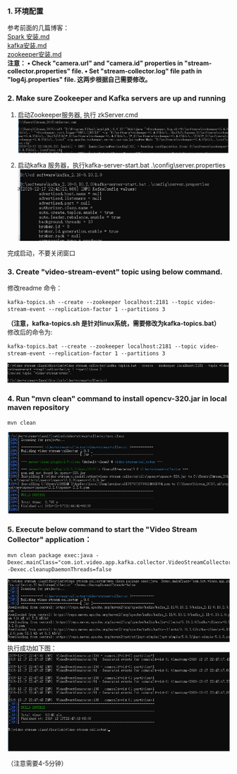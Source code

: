 ### 1. 环境配置
参考前面的几篇博客：  
[Spark 安装.md](https://github.com/shiqiaodeng/blog/blob/master/Spark/Spark%20%E5%AE%89%E8%A3%85.md)    
[kafka安装.md](https://github.com/shiqiaodeng/blog/blob/master/kafka/kafka%E5%AE%89%E8%A3%85.md)  
[zookeeper安装.md](https://github.com/shiqiaodeng/blog/blob/master/zookeeper/zookeeper%E5%AE%89%E8%A3%85.md)  
**注意：
	• Check "camera.url" and "camera.id" properties in "stream-collector.properties" file.
	• Set "stream-collector.log" file path in "log4j.properties" file.
这两步根据自己需要修改。**
### 2. Make sure Zookeeper and Kafka servers are up and running
1. 启动Zookeeper服务器, 执行 zkServer.cmd
![fig 1](https://github.com/shiqiaodeng/blog/blob/master/video-stream-classification/images/1-1.png?raw=true "figure 1")  

2. 启动kafka 服务器，执行kafka-server-start.bat .\config\server.properties
![fig 2](https://github.com/shiqiaodeng/blog/blob/master/video-stream-classification/images/1-2.png?raw=true "figure 2")  

完成启动，不要关闭窗口

### 3. Create "video-stream-event" topic using below command.
修改readme 命令：
```
kafka-topics.sh --create --zookeeper localhost:2181 --topic video-stream-event --replication-factor 1 --partitions 3
```
**（注意，kafka-topics.sh 是针对linux系统，需要修改为kafka-topics.bat）**  
修改后的命令为:
```
kafka-topics.bat --create --zookeeper localhost:2181 --topic video-stream-event --replication-factor 1 --partitions 3
```
![fig 3](https://github.com/shiqiaodeng/blog/blob/master/video-stream-classification/images/1-3.png?raw=true "figure 3")

### 4. Run "mvn clean" command to install opencv-320.jar in local maven repository
```
mvn clean
```
![fig 4](https://github.com/shiqiaodeng/blog/blob/master/video-stream-classification/images/1-4.png?raw=true "figure 4")

### 5. Execute below command to start the "Video Stream Collector" application：
```
mvn clean package exec:java -Dexec.mainClass="com.iot.video.app.kafka.collector.VideoStreamCollector" -Dexec.cleanupDaemonThreads=false
```
![fig 5](https://github.com/shiqiaodeng/blog/blob/master/video-stream-classification/images/1-5.png?raw=true "figure 5")   
执行成功如下图：  
![fig 6](https://github.com/shiqiaodeng/blog/blob/master/video-stream-classification/images/1-6.png?raw=true "figure 6")  

（注意需要4-5分钟）
